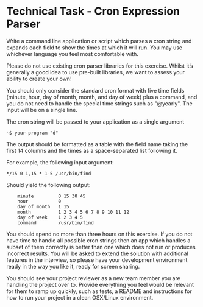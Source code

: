 # Technical Task - Cron Expression Parser


Write a command line application or script which parses a cron string and expands each field to show the times at which it will run. You may use whichever language you feel most comfortable with.

Please do not use existing cron parser libraries for this exercise. Whilst it’s generally a good idea to use pre-built libraries, we want to assess your ability to create your own!

You should only consider the standard cron format with five time fields (minute, hour, day of month, month, and day of week) plus a command, and you do not need to handle the special time strings such as "@yearly". The input will be on a single line.

The cron string will be passed to your application as a single argument

    ~$ your-program "d"

The output should be formatted as a table with the field name taking the first 14 columns and the times as a space-separated list following it.

For example, the following input argument:

    */15 0 1,15 * 1-5 /usr/bin/find

Should yield the following output:
    
        minute         0 15 30 45
        hour           0
        day of month   1 15
        month          1 2 3 4 5 6 7 8 9 10 11 12
        day of week    1 2 3 4 5
        command        /usr/bin/find

You should spend no more than three hours on this exercise. If you do not have time to handle all possible cron strings then an app which handles a subset of them correctly is better than one which does not run or produces incorrect results. You will be asked to extend the solution with additional features in the interview, so please have your development environment ready in the way you like it, ready for screen sharing.

You should see your project reviewer as a new team member you are handling the project over to. Provide everything you feel would be relevant for them to ramp up quickly, such as tests, a README and instructions for how to run your project in a clean OSX/Linux environment.